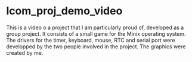 # lcom_proj_demo_video
This is a video o a project that I am particularly proud of, developed as a group project. It consists of a small game for the Minix operating system. The drivers for the timer, keyboard, mouse, RTC and serial port were developped by the two people involved in the project. The graphics were created by me.
